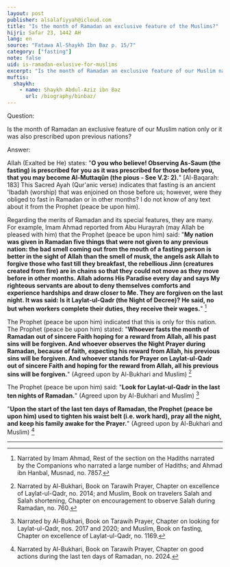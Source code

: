 ```yaml
---
layout: post
publisher: alsalafiyyah@icloud.com
title: "Is the month of Ramadan an exclusive feature of the Muslims?"
hijri: Safar 23, 1442 AH
lang: en
source: "Fatawa Al-Shaykh Ibn Baz p. 15/7"
category: ["fasting"]
note: false
uid: is-ramadan-exlusive-for-muslims
excerpt: "Is the month of Ramadan an exclusive feature of our Muslim nation only or it was also prescribed upon previous nations?"
muftis:
  shaykh: 
    - name: Shaykh Abdul-Aziz ibn Baz
      url: /biography/binbaz/
---
```


Question: 

Is the month of Ramadan an exclusive feature of our Muslim nation only or it was also prescribed upon previous nations? 

Answer: 

Allah (Exalted be He) states: "**O you who believe! Observing As-Saum (the fasting) is prescribed for you as it was prescribed for those before you, that you may become Al-Muttaqûn (the pious - See V.2: 2).**" [Al-Baqarah: 183] This Sacred Ayah (Qur'anic verse) indicates that fasting is an ancient 'Ibadah (worship) that was enjoined on those before us; however, were they obliged to fast in Ramadan or in other months? I do not know of any text about it from the Prophet (peace be upon him).

Regarding the merits of Ramadan and its special features, they are many. For example, Imam Ahmad reported from Abu Hurayrah (may Allah be pleased with him) that the Prophet (peace be upon him) said: "**My nation was given in Ramadan five things that were not given to any previous nation: the bad smell coming out from the mouth of a fasting person is better in the sight of Allah than the smell of musk, the angels ask Allah to forgive those who fast till they breakfast, the rebellious Jinn (creatures created from fire) are in chains so that they could not move as they move before in other months. Allah adorns His Paradise every day and says My righteous servants are about to deny themselves comforts and experience hardships and draw closer to Me. They are forgiven on the last night. It was said: Is it Laylat-ul-Qadr (the Night of Decree)? He said, no but when workers complete their duties, they receive their wages.**" [^1]

The Prophet (peace be upon him) indicated that this is only for this nation. The Prophet (peace be upon him) stated: "**Whoever fasts the month of Ramadan out of sincere Faith hoping for a reward from Allah, all his past sins will be forgiven. And whoever observes the Night Prayer during Ramadan, because of faith, expecting his reward from Allah, his previous sins will be forgiven. And whoever stands for Prayer on Laylat-ul-Qadr out of sincere Faith and hoping for the reward from Allah, all his previous sins will be forgiven.**" (Agreed upon by Al-Bukhari and Muslim) [^2]

The Prophet (peace be upon him) said: "**Look for Laylat-ul-Qadr in the last ten nights of Ramadan.**" (Agreed upon by Al-Bukhari and Muslim) [^3]

"**Upon the start of the last ten days of Ramadan, the Prophet (peace be upon him) used to tighten his waist belt (i.e. work hard), pray all the night, and keep his family awake for the Prayer.**" (Agreed upon by Al-Bukhari and Muslim) [^4]

---

[^1]: Narrated by Imam Ahmad, Rest of the section on the Hadiths narrated by the Companions who narrated a large number of Hadiths; and Ahmad ibn Hanbal, Musnad, no. 7857.
[^2]: Narrated by Al-Bukhari, Book on Tarawih Prayer, Chapter on excellence of Laylat-ul-Qadr, no. 2014; and Muslim, Book on travelers Salah and Salah shortening, Chapter on encouragement to observe Salah during Ramadan, no. 760.
[^3]: Narrated by Al-Bukhari, Book on Tarawih Prayer, Chapter on looking for Laylat-ul-Qadr, nos. 2017 and 2020; and Muslim, Book on fasting, Chapter on excellence of Laylat-ul-Qadr, no. 1169.
[^4]: Narrated by Al-Bukhari, Book on Tarawih Prayer, Chapter on good actions during the last ten days of Ramadan, no. 2024.
